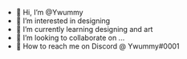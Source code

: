 - 🌸 Hi, I’m @Ywummy
- 🍄 I’m interested in designing 
- 🌱 I’m currently learning designing and art
- 💞️ I’m looking to collaborate on ...
- 🌙 How to reach me on Discord @ Ywummy#0001

<!---
Ywummy/Ywummy is a ✨ special ✨ repository because its `README.md` (this file) appears on your GitHub profile.
You can click the Preview link to take a look at your changes.
--->
